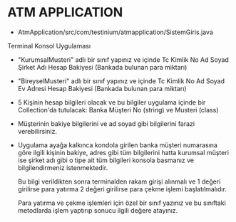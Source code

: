 # ATM APPLICATION

- AtmApplication/src/com/testinium/atmapplication/SistemGiris.java

Terminal Konsol Uygulaması

- "KurumsalMusteri" adlı bir sınıf yapınız ve içinde
      Tc Kimlik No
      Ad Soyad
      Şirket Adı
      Hesap Bakiyesi (Bankada bulunan para miktarı)
- "BireyselMusteri" adlı bir sınıf yapınız ve içinde
      Tc Kimlik No
      Ad Soyad
      Ev Adresi
      Hesap Bakiyesi (Bankada bulunan para miktarı)
- 5 Kişinin hesap bilgileri olacak ve bu bilgiler uygulama içinde bir Collection'da tutulacak:
      Banka Müşteri No (string) ve Musteri (class) 
 
- Müşterinin bakiye bilgilerini ve ad soyad gibi bilgilerini farazi verebilirsiniz.
  
- Uygulama ayağa kalkınca kondola girilen banka müşteri numarasına göre ilgili kişinin bakiye, adres gibi tüm bilgilerini 
  hatta kurumsal müşteri ise şirket adı gibi o tipe ait tüm bilgileri konsola basmanız ve bilgilendirmeniz istenmektedir.

  
  Bu bilgi verildikten sonra terminalden rakam girişi alınmalı ve 
  1 değeri girilirse para yatırma 2 değeri girilirse para çekme işlemi başlatılmalıdır.
  
  Para yatırma ve çekme işlemleri için özel bir sınıf yazınız ve bu sınıftaki metodlarda işlem yaptırıp sonucu ilgili değere atayınız.